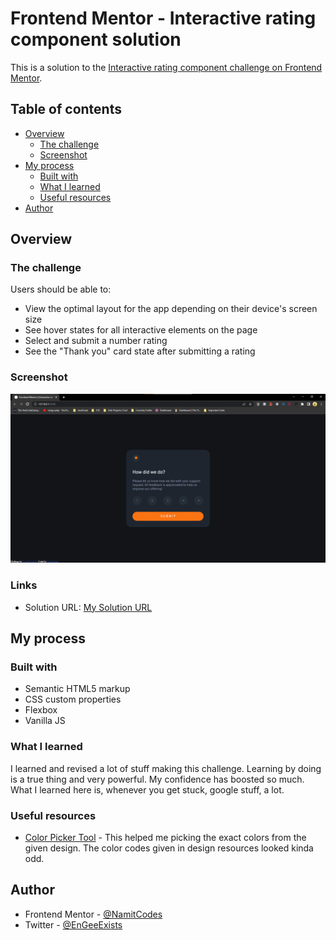 # Frontend Mentor - Interactive rating component solution

This is a solution to the [Interactive rating component challenge on Frontend Mentor](https://www.frontendmentor.io/challenges/interactive-rating-component-koxpeBUmI). 

## Table of contents

- [Overview](#overview)
  - [The challenge](#the-challenge)
  - [Screenshot](#screenshot)
- [My process](#my-process)
  - [Built with](#built-with)
  - [What I learned](#what-i-learned)
  - [Useful resources](#useful-resources)
- [Author](#author)




## Overview

### The challenge

Users should be able to:

- View the optimal layout for the app depending on their device's screen size
- See hover states for all interactive elements on the page
- Select and submit a number rating
- See the "Thank you" card state after submitting a rating

### Screenshot

![](screenshot.png)

### Links

- Solution URL: [My Solution URL](https://namitcodes.github.io/Interactive-Rating-Component/)

## My process

### Built with

- Semantic HTML5 markup
- CSS custom properties
- Flexbox
- Vanilla JS

### What I learned

I learned and revised a lot of stuff making this challenge. Learning by doing is a true thing and very powerful. My confidence has boosted so much. 
What I learned here is, whenever you get stuck, google stuff, a lot.


### Useful resources

- [Color Picker Tool](https://imagecolorpicker.com/en) - This helped me picking the exact colors from the given design. The color codes given in design resources looked kinda odd.

## Author

- Frontend Mentor - [@NamitCodes](https://www.frontendmentor.io/profile/NamitCodes)
- Twitter - [@EnGeeExists](https://twitter.com/EnGeeExists)
